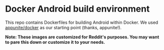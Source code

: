# Docker Android build environment

This repo contains Dockerfiles for building Android within Docker. We used [appunite/docker](https://github.com/appunite/docker) as our starting point (thanks, appunite!).

**Note: These images are customized for Reddit's purposes. You may want to pare this down or customize it to your needs.**
